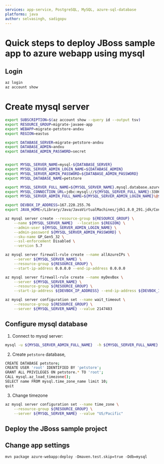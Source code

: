 ```yaml
---
services: app-service, PostgreSQL, MySQL, azure-sql-database
platforms: java
author: selvasingh, sadigopu
---
```


# Quick steps to deploy JBoss sample app to azure webapp using mysql

## Login
```bash
az login
az account show
```

# Create mysql server

```bash
export SUBSCRIPTION=$(az account show --query id --output tsv)
export RESOURCE_GROUP=migrate-javaee-app
export WEBAPP=migrate-petstore-andxu
export REGION=eastus

export DATABASE_SERVER=migrate-petstore-andxu
export DATABASE_ADMIN=andxu
export DATABASE_ADMIN_PASSWORD=secret


export MYSQL_SERVER_NAME=mysql-${DATABASE_SERVER}
export MYSQL_SERVER_ADMIN_LOGIN_NAME=${DATABASE_ADMIN}
export MYSQL_SERVER_ADMIN_PASSWORD=${DATABASE_ADMIN_PASSWORD}
export MYSQL_DATABASE_NAME=petstore

export MYSQL_SERVER_FULL_NAME=${MYSQL_SERVER_NAME}.mysql.database.azure.com
export MYSQL_CONNECTION_URL=jdbc:mysql://${MYSQL_SERVER_FULL_NAME}:3306/${MYSQL_DATABASE_NAME}?ssl=true\&useLegacyDatetimeCode=false\&serverTimezone=GMT
export MYSQL_SERVER_ADMIN_FULL_NAME=${MYSQL_SERVER_ADMIN_LOGIN_NAME}\@${MYSQL_SERVER_NAME}

export DEVBOX_IP_ADDRESS=167.220.255.76
export JAVA_HOME=/Library/Java/JavaVirtualMachines/jdk1.8.0_291.jdk/Contents/Home

az mysql server create --resource-group ${RESOURCE_GROUP} \
    --name ${MYSQL_SERVER_NAME}  --location ${REGION} \
    --admin-user ${MYSQL_SERVER_ADMIN_LOGIN_NAME} \
    --admin-password ${MYSQL_SERVER_ADMIN_PASSWORD} \
    --sku-name GP_Gen5_32 \
    --ssl-enforcement Disabled \
    --version 5.7

az mysql server firewall-rule create --name allAzureIPs \
    --server ${MYSQL_SERVER_NAME} \
    --resource-group ${RESOURCE_GROUP} \
    --start-ip-address 0.0.0.0 --end-ip-address 0.0.0.0

az mysql server firewall-rule create --name myDevBox \
    --server ${MYSQL_SERVER_NAME} \
    --resource-group ${RESOURCE_GROUP} \
    --start-ip-address ${DEVBOX_IP_ADDRESS} --end-ip-address ${DEVBOX_IP_ADDRESS}

az mysql server configuration set --name wait_timeout \
    --resource-group ${RESOURCE_GROUP} \
    --server ${MYSQL_SERVER_NAME} --value 2147483


```


## Configure mysql database

1. Connect to mysql server:
```bash
mysql -u ${MYSQL_SERVER_ADMIN_FULL_NAME}  -h ${MYSQL_SERVER_FULL_NAME} -P 3306 -p
```

2. Create `petstore` database,

```bash
CREATE DATABASE petstore;
CREATE USER 'root' IDENTIFIED BY 'petstore';
GRANT ALL PRIVILEGES ON petstore.* TO 'root';
CALL mysql.az_load_timezone();
SELECT name FROM mysql.time_zone_name limit 10;
quit
```

3. Change timezone

```bash
az mysql server configuration set --name time_zone \
    --resource-group ${RESOURCE_GROUP} \
    --server ${MYSQL_SERVER_NAME} --value "US/Pacific"
```


## Deploy the JBoss sample project


## Change app settings


`mvn package azure-webapp:deploy -Dmaven.test.skip=true -Ddb=mysql`
